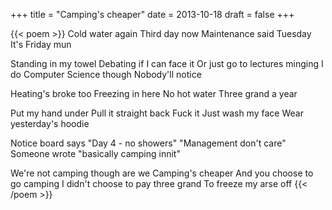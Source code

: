+++
title = "Camping's cheaper"
date = 2013-10-18
draft = false
+++

{{< poem >}}
Cold water again
Third day now
Maintenance said Tuesday
It's Friday mun

Standing in my towel
Debating if I can face it
Or just go to lectures minging
I do Computer Science though
Nobody'll notice

Heating's broke too
Freezing in here
No hot water
Three grand a year

Put my hand under
Pull it straight back
Fuck it
Just wash my face
Wear yesterday's hoodie

Notice board says
"Day 4 - no showers"
"Management don't care"
Someone wrote "basically camping innit"

We're not camping though are we
Camping's cheaper
And you choose to go camping
I didn't choose to pay three grand
To freeze my arse off
{{< /poem >}}
